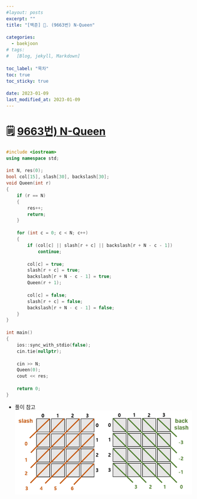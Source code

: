 ```yaml
---
#layout: posts
excerpt: ""
title: "[백준] 📂. (9663번) N-Queen"

categories:
  - baekjoon
# tags:
#   [Blog, jekyll, Markdown]

toc_label: "목차"
toc: true
toc_sticky: true

date: 2023-01-09
last_modified_at: 2023-01-09
---
```


# 🗒️ [9663번) N-Queen](https://www.acmicpc.net/problem/9663)

```cpp
#include <iostream>
using namespace std;

int N, res(0);
bool col[15], slash[30], backslash[30];
void Queen(int r)
{
	if (r == N)
	{
		res++;
		return;
	}

	for (int c = 0; c < N; c++)
	{
		if (col[c] || slash[r + c] || backslash[r + N - c - 1])
			continue;

		col[c] = true;
		slash[r + c] = true;
		backslash[r + N - c - 1] = true;
		Queen(r + 1);

		col[c] = false;
		slash[r + c] = false;
		backslash[r + N - c - 1] = false;
	}
}

int main()
{
	ios::sync_with_stdio(false);
	cin.tie(nullptr);

	cin >> N;
	Queen(0);
	cout << res;

	return 0;
}
```
- 풀이 참고
![hint](../../assets/images/baekjoon_img/bj9663_hint.png)
